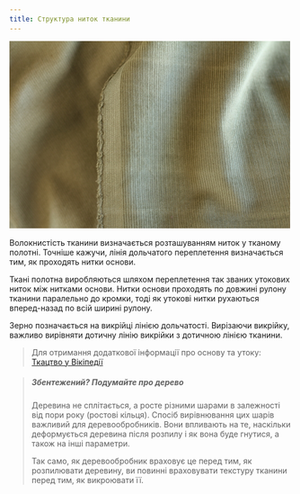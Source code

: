 ```yaml
---
title: Структура ниток тканини
---
```


![Лінія дотику проходить паралельно кромці](fabric-grain.jpg)

Волокнистість тканини визначається розташуванням ниток у тканому полотні. Точніше кажучи, лінія дольчатого переплетення визначається тим, як проходять нитки основи.

Ткані полотна виробляються шляхом переплетення так званих утокових ниток між нитками основи. Нитки основи проходять по довжині рулону тканини паралельно до кромки, тоді як утокові нитки рухаються вперед-назад по всій ширині рулону.

Зерно позначається на викрійці лінією дольчатості. Вирізаючи викрійку, важливо вирівняти дотичну лінію викрійки з дотичною лінією тканини.

> Для отримання додаткової інформації про основу та утоку: [Ткацтво у Вікіпедії](http://en.wikipedia.org/wiki/Weaving)

> ##### Збентежений? Подумайте про дерево
> 
> Деревина не сплітається, а росте різними шарами в залежності від пори року (ростові кільця). Спосіб вирівнювання цих шарів важливий для деревообробників. Вони впливають на те, наскільки деформується деревина після розпилу і як вона буде гнутися, а також на інші параметри.
> 
> Так само, як деревообробник враховує це перед тим, як розпилювати деревину, ви повинні враховувати текстуру тканини перед тим, як викроювати її.
